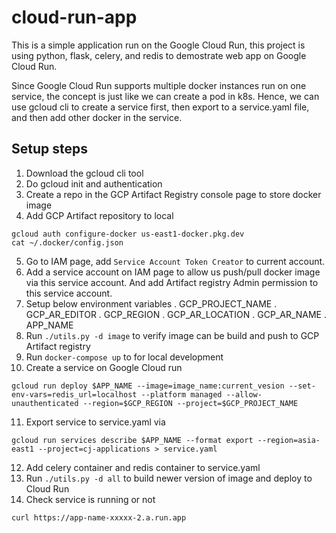 # cloud-run-app

This is a simple application run on the Google Cloud Run, this project is using python, flask, celery, and redis to demostrate web app on Google Cloud Run.

Since Google Cloud Run supports multiple docker instances run on one service, the concept is just like we can create a pod in k8s. Hence, we can use gcloud cli to create a service first, then export to a service.yaml file, and then add other docker in the service. 

## Setup steps

1. Download the gcloud cli tool
2. Do gcloud init and authentication
3. Create a repo in the GCP Artifact Registry console page to store docker image  
4. Add GCP Artifact repository to local 
```
gcloud auth configure-docker us-east1-docker.pkg.dev
cat ~/.docker/config.json
```
5. Go to IAM page, add `Service Account Token Creator` to current account. 
6. Add a service account on IAM page to allow us push/pull docker image via this service account. And add Artifact registry Admin permission to this service account.
7. Setup below environment variables
. GCP_PROJECT_NAME
. GCP_AR_EDITOR
. GCP_REGION
. GCP_AR_LOCATION
. GCP_AR_NAME
. APP_NAME
8. Run 
    ```./utils.py -d image```
    to verify image can be build and push to GCP Artifact registry
9. Run ```docker-compose up``` to for local development
10. Create a service on Google Cloud run 
```
gcloud run deploy $APP_NAME --image=image_name:current_vesion --set-env-vars=redis_url=localhost --platform managed --allow-unauthenticated --region=$GCP_REGION --project=$GCP_PROJECT_NAME
```
11. Export service to service.yaml via 
```
gcloud run services describe $APP_NAME --format export --region=asia-east1 --project=cj-applications > service.yaml
```
12. Add celery container and redis container to service.yaml
13. Run ```./utils.py -d all``` to build newer version of image and deploy to Cloud Run
14. Check service is running or not
```
curl https://app-name-xxxxx-2.a.run.app
```





